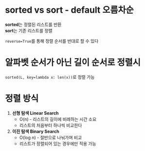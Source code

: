 # sorted vs sort - default 오름차순

**sorted**는 정렬된 리스트를 반환 <br>
**sort**는 기존 리스트를 정렬

`reverse=True`를 통해 정렬 순서를 반대로 할 수 있다

# 알파벳 순서가 아닌 길이 순서로 정렬시

`sorted(L, key=lambda x: len(x))`로 정렬 가능

# 정렬 방식

1. **선형 탐색 Linear Search**
   - O(n) - 리스트의 길이에 비례하는 시간 소요
   - 리스트의 처음부터 하나씩 비교한다
1. **이진 탐색 Binary Search**
   - O(log n) - 절반으로 나눠가며 비교
   - 리스트가 정렬되어 있는 경우에만 적용 가능
